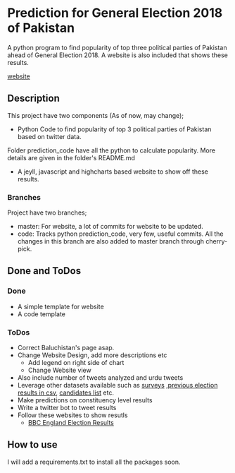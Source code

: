 # Prediction for General Election 2018 of Pakistan

A python program to find popularity of top three political parties
of Pakistan ahead of General Election 2018. A website is also included
that shows these results. 

[website](awaisrauf.github.io/GE2018)

## Description
This project have two components (As of now, may change);
- Python Code to find popularity of top 3 political parties
of Pakistan based on twitter data.

Folder prediction_code have all the python to calculate popularity. 
More details are given in the folder's README.md

- A jeyll, javascript and highcharts based website to show off these 
results. 
### Branches
Project have two branches;
- master: For website, a lot of commits for website to be updated.
- code:   Tracks python prediction_code, very few, useful commits. All the changes in this branch are also added to 
          master branch through cherry-pick.
## Done and ToDos
### Done
- A simple template for website
- A code template
### ToDos
- Correct Baluchistan's page asap. 
- Change Website Design, add more descriptions etc
  - Add legend on right side of chart
  - Change Website view
- Also include number of tweets analyzed and urdu tweets
- Leverage other datasets available such as [surveys](https://en.wikipedia.org/wiki/Opinion_polling_for_the_Pakistani_general_election,_2018)
 ,[previous election results in csv](https://www.kaggle.com/zusmani/predict-pakistan-elections-2018/home), 
 [candidates list](https://www.kaggle.com/nomanislam/candidate-list-for-2018-election-pakistan) etc.
- Make predictions on constituency level results
- Write a twitter bot to tweet results 
- Follow these websites to show resutls 
  - [BBC England Election Results](https://www.bbc.com/news/election/2017/results/england)
 
 ## How to  use
 I will add a requirements.txt to install all the packages soon. 
 
 
